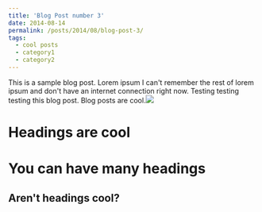 ```yaml
---
title: 'Blog Post number 3'
date: 2014-08-14
permalink: /posts/2014/08/blog-post-3/
tags:
  - cool posts
  - category1
  - category2
---
```


This is a sample blog post. Lorem ipsum I can't remember the rest of lorem ipsum and don't have an internet connection right now. Testing testing testing this blog post. Blog posts are cool.[![](https://amaurandi.github.io/files/umur-pic-1024x507.png)](https://www.r-consortium.org/blog/2019/12/11/uniting-local-r-users-in-spain-users-murcia-r-umur) 

Headings are cool
======

You can have many headings
======

Aren't headings cool?
------